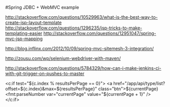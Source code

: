 #Spring JDBC + WebMVC example

http://stackoverflow.com/questions/10529963/what-is-the-best-way-to-create-jsp-layout-template
http://stackoverflow.com/questions/1296235/jsp-tricks-to-make-templating-easier
http://stackoverflow.com/questions/12951047/spring-mvc-jsp-mapping

http://blog.inflinx.com/2012/10/09/spring-mvc-sitemesh-3-integration/

http://zousu.com/wp/selenium-webdriver-with-maven/

http://stackoverflow.com/questions/5784329/how-can-i-make-jenkins-ci-with-git-trigger-on-pushes-to-master

<c:if test="${c.index % resultsPerPage == 0}">
	<a href="/app/api/type/list?offset=${c.index}&max=${resultsPerPage}" class="btn">${currentPage}</a>
	<fmt:parseNumber var="currentPage" value="${currentPage + 1}" />
</c:if>
